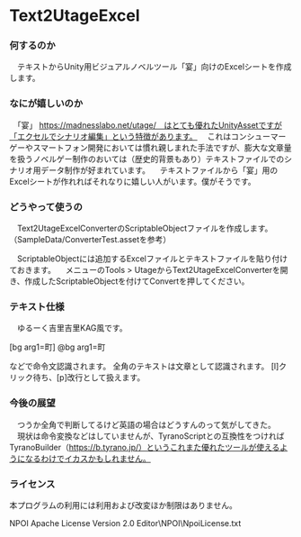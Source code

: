 ﻿# Text2UtageExcel

### 何するのか
　テキストからUnity用ビジュアルノベルツール「宴」向けのExcelシートを作成します。

### なにが嬉しいのか
　「宴」 https://madnesslabo.net/utage/　はとても優れたUnityAssetですが「エクセルでシナリオ編集」という特徴があります。
　これはコンシューマーゲーやスマートフォン開発においては慣れ親しまれた手法ですが、膨大な文章量を扱うノベルゲー制作のおいては（歴史的背景もあり）テキストファイルでのシナリオ用データ制作が好まれています。
　テキストファイルから「宴」用のExcelシートが作れればそれなりに嬉しい人がいます。僕がそうです。

### どうやって使うの
　Text2UtageExcelConverterのScriptableObjectファイルを作成します。
（SampleData/ConverterTest.assetを参考）

　ScriptableObjectには追加するExcelファイルとテキストファイルを貼り付けておきます。
　メニューのTools > UtageからText2UtageExcelConverterを開き、作成したScriptableObjectを付けてConvertを押してください。

### テキスト仕様
　ゆるーく吉里吉里KAG風です。

[bg arg1=町]
@bg arg1=町

などで命令文認識されます。
全角のテキストは文章として認識されます。
[l]クリック待ち、[p]改行として扱えます。

### 今後の展望
　つうか全角で判断してるけど英語の場合はどうすんのって気がしてきた。
　現状は命令変換などはしていませんが、TyranoScriptとの互換性をつければTyranoBuilder（https://b.tyrano.jp/）というこれまた優れたツールが使えるようになるわけでイカスかもしれません。

### ライセンス
本プログラムの利用には利用および改変ほか制限はありません。

NPOI 
 Apache License Version 2.0
 Editor\NPOI\NpoiLicense.txt

